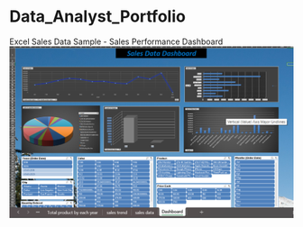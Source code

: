 # Data_Analyst_Portfolio

Excel
Sales Data Sample - Sales Performance Dashboard
![Dashboard](Images/Sales.png)

